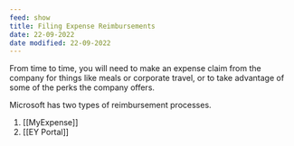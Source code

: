 ```yaml
---
feed: show
title: Filing Expense Reimbursements
date: 22-09-2022
date modified: 22-09-2022
---
```


From time to time, you will need to make an expense claim from the company for things like meals or corporate travel, or to take advantage of some of the perks the company offers.

Microsoft has two types of reimbursement processes. 

1. [[MyExpense]]
2. [[EY Portal]]


